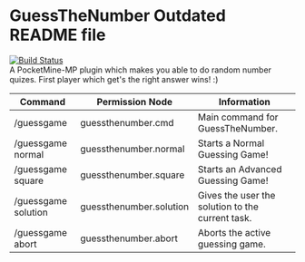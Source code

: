 # GuessTheNumber Outdated README file
[![Build Status](https://travis-ci.org/SalmonDE/GuessTheNumber.svg?branch=master)](https://travis-ci.org/SalmonGER/GuessTheNumber)</br>
A PocketMine-MP plugin which makes you able to do random number quizes. First player which get's the right answer wins! :)

|Command|Permission Node|Information|
|---------|---------|---------|
|/guessgame|guessthenumber.cmd|Main command for GuessTheNumber.|
|/guessgame normal|guessthenumber.normal|Starts a Normal Guessing Game!|
|/guessgame square|guessthenumber.square|Starts an Advanced Guessing Game!|
|/guessgame solution|guessthenumber.solution|Gives the user the solution to the current task.|
|/guessgame abort|guessthenumber.abort|Aborts the active guessing game.|
